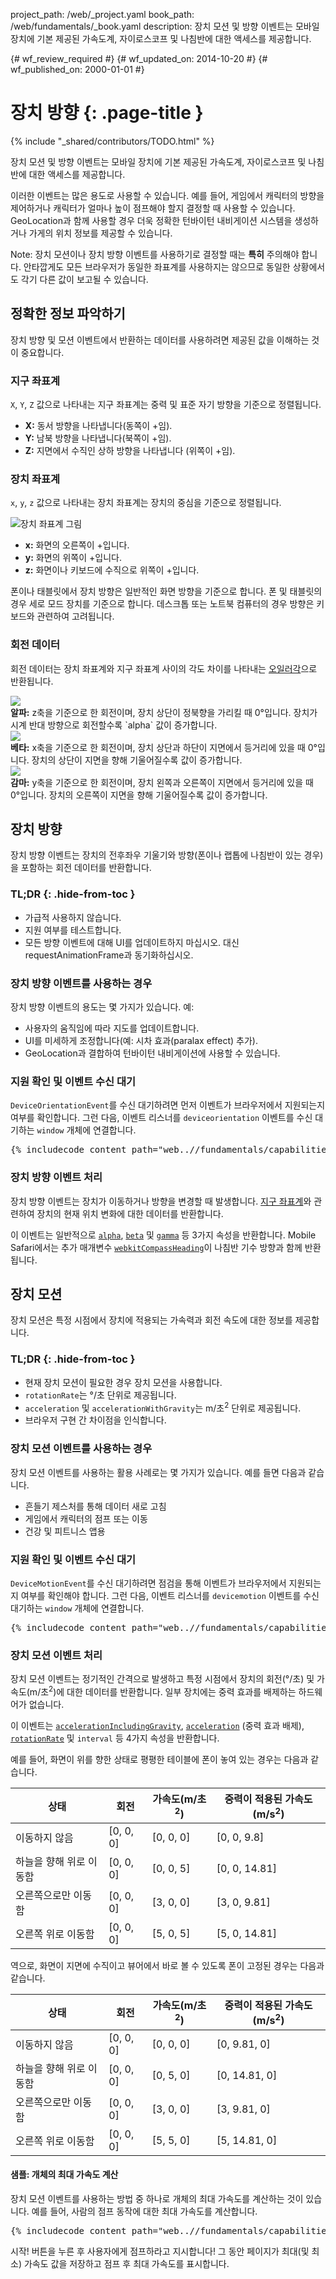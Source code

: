project_path: /web/_project.yaml
book_path: /web/fundamentals/_book.yaml
description: 장치 모션 및 방향 이벤트는 모바일 장치에 기본 제공된 가속도계, 자이로스코프 및 나침반에 대한 액세스를 제공합니다.

{# wf_review_required #}
{# wf_updated_on: 2014-10-20 #}
{# wf_published_on: 2000-01-01 #}

# 장치 방향 {: .page-title }

{% include "_shared/contributors/TODO.html" %}


장치 모션 및 방향 이벤트는 모바일 장치에 기본 제공된 가속도계, 자이로스코프 및 나침반에 대한 액세스를 제공합니다.

이러한 이벤트는 많은 용도로 사용할 수 있습니다. 예를 들어, 게임에서 
캐릭터의 방향을 제어하거나 캐릭터가 얼마나 높이 점프해야 할지 
결정할 때 사용할 수 있습니다. GeoLocation과 함께 사용할 경우 더욱 정확한 턴바이턴 내비게이션 
시스템을 생성하거나 가게의 위치 정보를 제공할 수 있습니다.

<!-- TODO: Verify note type! -->
Note: 장치 모션이나 장치 방향 이벤트를 사용하기로 결정할 때는 <b>특히</b> 주의해야 합니다.  안타깝게도 모든 브라우저가  동일한 좌표계를 사용하지는 않으므로 동일한 상황에서도 각기 다른 값이 보고될 수 있습니다.

## 정확한 정보 파악하기

장치 방향 및 모션 이벤트에서 반환하는 데이터를 사용하려면
제공된 값을 이해하는 것이 중요합니다.  

### 지구 좌표계

`X`, `Y`, `Z` 값으로 나타내는 지구 좌표계는 중력 및 표준 자기 방향을 기준으로
정렬됩니다.

<ul>
  <li>
    <b>X:</b> 동서 방향을 나타냅니다(동쪽이 +임).
  </li>
    <li>
    <b>Y:</b> 남북 방향을 나타냅니다(북쪽이 +임).
  </li>
    <li>
    <b>Z:</b> 지면에서 수직인 상하 방향을 나타냅니다
    (위쪽이 +임).
  </li>
</ul>

### 장치 좌표계

`x`, `y`, `z` 값으로 나타내는 장치 좌표계는 장치의 중심을
기준으로 정렬됩니다.

<img src="images/axes.png" alt="장치 좌표계 그림">
<!-- Special thanks to Sheppy (https://developer.mozilla.org/en-US/profiles/Sheppy) 
  for his images which are in the public domain. -->

<ul>
  <li>
    <b>x:</b> 화면의 오른쪽이 +입니다.
  </li>
    <li>
    <b>y:</b> 화면의 위쪽이 +입니다.
  </li>
    <li>
    <b>z:</b> 화면이나 키보드에 수직으로 위쪽이
    +입니다.
  </li>
</ul>

폰이나 태블릿에서 장치 방향은 일반적인 화면 방향을
기준으로 합니다.  폰 및 태블릿의 경우 세로 모드 장치를
기준으로 합니다. 데스크톱 또는 노트북 컴퓨터의 경우 방향은 
키보드와 관련하여 고려됩니다.

### 회전 데이터

회전 데이터는 장치 좌표계와 지구 좌표계
사이의 각도 차이를 나타내는 [오일러각](http://en.wikipedia.org/wiki/Euler_angles)으로
반환됩니다.

<div>
  <div class="g--third">
    <img src="images/alpha.png"><br>
    <b>알파:</b> z축을 기준으로 한 회전이며, 장치 상단이 정북향을 가리킬 때
    0&deg;입니다.  장치가 시계 반대 방향으로 회전할수록
    `alpha` 값이 증가합니다.
  </div>
  <div class="g--third">
    <img src="images/beta.png"><br>
    <b>베타:</b> x축을 기준으로 한 회전이며, 장치 상단과 하단이 지면에서 등거리에 
    있을 때 0&deg;입니다. 장치의
    상단이 지면을 향해 기울어질수록 값이 증가합니다.
  </div>
  <div class="g--third g--last">
    <img src="images/gamma.png"><br>
    <b>감마:</b> y축을 기준으로 한 회전이며, 장치 왼쪽과 오른쪽이 지면에서 등거리에
    있을 때 0&deg;입니다.  장치의
    오른쪽이 지면을 향해 기울어질수록 값이 증가합니다. 
  </div>
</div>

<div style="clear:both;"></div>





## 장치 방향 




장치 방향 이벤트는 장치의 전후좌우 기울기와 방향(폰이나 랩톱에 나침반이 있는 경우)을 포함하는 회전 데이터를 반환합니다.


### TL;DR {: .hide-from-toc }
- 가급적 사용하지 않습니다.
- 지원 여부를 테스트합니다.
- 모든 방향 이벤트에 대해 UI를 업데이트하지 마십시오. 대신 requestAnimationFrame과 동기화하십시오.


### 장치 방향 이벤트를 사용하는 경우

장치 방향 이벤트의 용도는 몇 가지가 있습니다.  예:

<ul>
  <li>사용자의 움직임에 따라 지도를 업데이트합니다.</li>
  <li>UI를 미세하게 조정합니다(예: 시차 효과(paralax effect) 추가).</li>
  <li>GeoLocation과 결합하여 턴바이턴 내비게이션에 사용할 수 있습니다.</li>
</ul>

### 지원 확인 및 이벤트 수신 대기

`DeviceOrientationEvent`를 수신 대기하려면 먼저 이벤트가
브라우저에서 지원되는지 여부를 확인합니다.  그런 다음, 이벤트 리스너를 `deviceorientation` 이벤트를 수신 대기하는 `window` 
개체에 연결합니다. 

<pre class="prettyprint">
{% includecode content_path="web..//fundamentals/capabilities/native-hardware/device-orientation/_code/dev-orientation.html" region_tag="devori" lang=javascript %}
</pre>

### 장치 방향 이벤트 처리

장치 방향 이벤트는 장치가 이동하거나 방향을 변경할 때 
발생합니다.  <a href="index.html#earth-coordinate-frame">지구 좌표계</a>와 관련하여 장치의 
현재 위치 변화에 대한
데이터를 반환합니다.

이 이벤트는 일반적으로 
<a href="index.html#rotation-data">`alpha`</a>, 
<a href="index.html#rotation-data">`beta`</a> 및 
<a href="index.html#rotation-data">`gamma`</a> 등 3가지 속성을 반환합니다.  Mobile Safari에서는
추가 매개변수 <a href="https://developer.apple.com/library/safari/documentation/SafariDOMAdditions/Reference/DeviceOrientationEventClassRef/DeviceOrientationEvent/DeviceOrientationEvent.html">`webkitCompassHeading`</a>이 나침반 기수 방향과 함께
반환됩니다.




## 장치 모션 




장치 모션은 특정 시점에서 장치에 적용되는 가속력과 회전 속도에 대한 정보를 제공합니다.


### TL;DR {: .hide-from-toc }
- 현재 장치 모션이 필요한 경우 장치 모션을 사용합니다.
- <code>rotationRate</code>는 &deg;/초 단위로 제공됩니다.
- <code>acceleration</code> 및 <code>accelerationWithGravity</code>는 m/초<sup>2</sup> 단위로 제공됩니다.
- 브라우저 구현 간 차이점을 인식합니다.


### 장치 모션 이벤트를 사용하는 경우

장치 모션 이벤트를 사용하는 활용 사례로는 몇 가지가 있습니다.  예를 들면 다음과 같습니다.

<ul>
  <li>흔들기 제스처를 통해 데이터 새로 고침</li>
  <li>게임에서 캐릭터의 점프 또는 이동</li>
  <li>건강 및 피트니스 앱용</li>
</ul>

### 지원 확인 및 이벤트 수신 대기

`DeviceMotionEvent`를 수신 대기하려면 점검을 통해 이벤트가
브라우저에서 지원되는지 여부를 확인해야 합니다.  그런 다음, 이벤트 리스너를 `devicemotion` 이벤트를 수신 대기하는 `window` 
개체에 연결합니다. 

<pre class="prettyprint">
{% includecode content_path="web..//fundamentals/capabilities/native-hardware/device-orientation/_code/jump-test.html" region_tag="devmot" lang=javascript %}
</pre>

### 장치 모션 이벤트 처리

장치 모션 이벤트는 정기적인 간격으로 발생하고 특정 시점에서 장치의
회전(&deg;/초) 및 가속도(m/초<sup>2</sup>)에
대한 데이터를 반환합니다.  일부 장치에는 중력 효과를 배제하는 하드웨어가
없습니다.

이 이벤트는 
<a href="index.html#device-frame-coordinate">`accelerationIncludingGravity`</a>, 
<a href="index.html#device-frame-coordinate">`acceleration`</a>
(중력 효과 배제), 
<a href="index.html#rotation-data">`rotationRate`</a> 및 `interval` 등 4가지 속성을 반환합니다.

예를 들어, 화면이 위를 향한 상태로 평평한 테이블에 폰이 놓여
있는 경우는 다음과 같습니다.

<table class="mdl-data-table mdl-js-data-table">
    <thead>
    <tr>
      <th data-th="State">상태</th>
      <th data-th="Rotation">회전</th>
      <th data-th="Acceleration (m/s<sup>2</sup>)">가속도(m/초<sup>2</sup>)</th>
      <th data-th="Acceleration with gravity (m/s<sup>2</sup>)">중력이 적용된 가속도(m/s<sup>2</sup>)</th>
    </tr>
  </thead>
  <tbody>
    <tr>
      <td data-th="State">이동하지 않음</td>
      <td data-th="Rotation">[0, 0, 0]</td>
      <td data-th="Acceleration">[0, 0, 0]</td>
      <td data-th="Acceleration with gravity">[0, 0, 9.8]</td>
    </tr>
    <tr>
      <td data-th="State">하늘을 향해 위로 이동함</td>
      <td data-th="Rotation">[0, 0, 0]</td>
      <td data-th="Acceleration">[0, 0, 5]</td>
      <td data-th="Acceleration with gravity">[0, 0, 14.81]</td>
    </tr>
    <tr>
      <td data-th="State">오른쪽으로만 이동함</td>
      <td data-th="Rotation">[0, 0, 0]</td>
      <td data-th="Acceleration">[3, 0, 0]</td>
      <td data-th="Acceleration with gravity">[3, 0, 9.81]</td>
    </tr>
    <tr>
      <td data-th="State">오른쪽 위로 이동함</td>
      <td data-th="Rotation">[0, 0, 0]</td>
      <td data-th="Acceleration">[5, 0, 5]</td>
      <td data-th="Acceleration with gravity">[5, 0, 14.81]</td>
    </tr>
  </tbody>
</table>

역으로, 화면이 지면에 수직이고 뷰어에서 바로 볼 수 있도록 폰이
고정된 경우는 다음과 같습니다.

<table class="mdl-data-table mdl-js-data-table">
    <thead>
    <tr>
      <th data-th="State">상태</th>
      <th data-th="Rotation">회전</th>
      <th data-th="Acceleration (m/s<sup>2</sup>)">가속도(m/초<sup>2</sup>)</th>
      <th data-th="Acceleration with gravity (m/s<sup>2</sup>)">중력이 적용된 가속도(m/s<sup>2</sup>)</th>
    </tr>
  </thead>
  <tbody>
    <tr>
      <td data-th="State">이동하지 않음</td>
      <td data-th="Rotation">[0, 0, 0]</td>
      <td data-th="Acceleration">[0, 0, 0]</td>
      <td data-th="Acceleration with gravity">[0, 9.81, 0]</td>
    </tr>
    <tr>
      <td data-th="State">하늘을 향해 위로 이동함</td>
      <td data-th="Rotation">[0, 0, 0]</td>
      <td data-th="Acceleration">[0, 5, 0]</td>
      <td data-th="Acceleration with gravity">[0, 14.81, 0]</td>
    </tr>
    <tr>
      <td data-th="State">오른쪽으로만 이동함</td>
      <td data-th="Rotation">[0, 0, 0]</td>
      <td data-th="Acceleration">[3, 0, 0]</td>
      <td data-th="Acceleration with gravity">[3, 9.81, 0]</td>
    </tr>
    <tr>
      <td data-th="State">오른쪽 위로 이동함</td>
      <td data-th="Rotation">[0, 0, 0]</td>
      <td data-th="Acceleration">[5, 5, 0]</td>
      <td data-th="Acceleration with gravity">[5, 14.81, 0]</td>
    </tr>
  </tbody>
</table>

#### 샘플: 개체의 최대 가속도 계산

장치 모션 이벤트를 사용하는 방법 중 하나로 개체의 최대 가속도를
계산하는 것이 있습니다.  예를 들어, 사람의 점프 동작에 대한 최대 가속도를
계산합니다.

<pre class="prettyprint">
{% includecode content_path="web..//fundamentals/capabilities/native-hardware/device-orientation/_code/jump-test.html" region_tag="devmothand" lang=javascript %}
</pre>

시작! 버튼을 누른 후 사용자에게 점프하라고 지시합니다!  그 동안
페이지가 최대(및 최소) 가속도 값을 저장하고 점프 후
 최대 가속도를 표시합니다.

